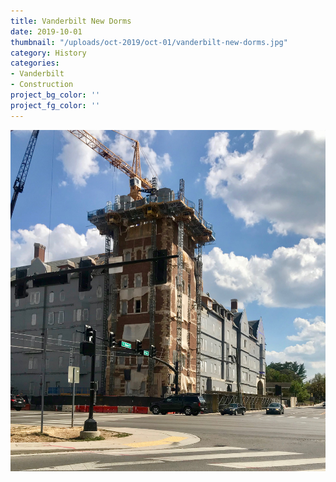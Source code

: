 ```yaml
---
title: Vanderbilt New Dorms
date: 2019-10-01
thumbnail: "/uploads/oct-2019/oct-01/vanderbilt-new-dorms.jpg"
category: History
categories:
- Vanderbilt
- Construction
project_bg_color: ''
project_fg_color: ''
---
```


![Vanderbilt, new dorms, Nashville](/uploads/oct-2019/oct-01/vanderbilt-new-dorms.jpg)

